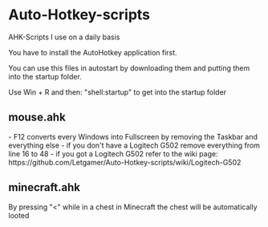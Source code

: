 # Auto-Hotkey-scripts
AHK-Scripts I use on a daily basis

You have to install the AutoHotkey application first.

You can use this files in autostart by downloading them and putting them into the startup folder.

Use Win + R and then: "shell:startup" to get into the startup folder

<h2 >mouse.ahk</h2>
- F12 converts every Windows into Fullscreen by removing the Taskbar and everything else
- if you don't have a Logitech G502 remove everything from line 16 to 48
- if you got a Logitech G502 refer to the wiki page: https://github.com/Letgamer/Auto-Hotkey-scripts/wiki/Logitech-G502


<h2 >minecraft.ahk</h2>
By pressing "<" while in a chest in Minecraft the chest will be automatically looted
